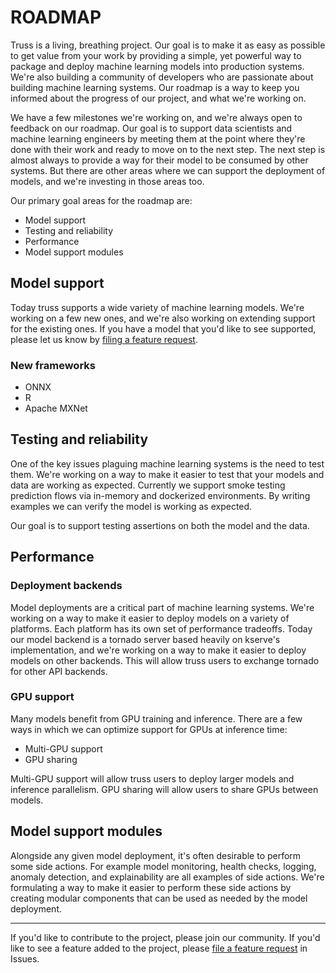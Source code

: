 # ROADMAP

Truss is a living, breathing project. Our goal is to make it as easy as possible
to get value from your work by providing a simple, yet powerful way to package
and deploy machine learning models into production systems. We're also building
a community of developers who are passionate about building machine learning
systems. Our roadmap is a way to keep you informed about the progress of our
project, and what we're working on.

We have a few milestones we're working on, and we're always open to feedback on
our roadmap. Our goal is to support data scientists and machine learning
engineers by meeting them at the point where they're done with their work and
ready to move on to the next step. The next step is almost always to provide a
way for their model to be consumed by other systems. But there are other areas
where we can support the deployment of models, and we're investing in those
areas too.

Our primary goal areas for the roadmap are:

- Model support
- Testing and reliability
- Performance
- Model support modules

## Model support

Today truss supports a wide variety of machine learning models. We're working on
a few new ones, and we're also working on extending support for the existing
ones. If you have a model that you'd like to see supported, please let us know
by [filing a feature request](https://github.com/basetenlabs/truss/issues).

### New frameworks

- ONNX
- R
- Apache MXNet

## Testing and reliability

One of the key issues plaguing machine learning systems is the need to test
them. We're working on a way to make it easier to test that your models and data
are working as expected. Currently we support smoke testing prediction flows via
in-memory and dockerized environments. By writing examples we can verify the
model is working as expected.

Our goal is to support testing assertions on both the model and the data.

## Performance

### Deployment backends

Model deployments are a critical part of machine learning systems. We're working
on a way to make it easier to deploy models on a variety of platforms. Each
platform has its own set of performance tradeoffs. Today our model backend is a
tornado server based heavily on kserve's implementation, and we're working on a
way to make it easier to deploy models on other backends. This will allow truss
users to exchange tornado for other API backends.

### GPU support

Many models benefit from GPU training and inference. There are a few ways in
which we can optimize support for GPUs at inference time:

- Multi-GPU support
- GPU sharing

Multi-GPU support will allow truss users to deploy larger models and inference
parallelism. GPU sharing will allow users to share GPUs between models.

## Model support modules

Alongside any given model deployment, it's often desirable to perform some side
actions. For example model monitoring, health checks, logging, anomaly
detection, and explainability are all examples of side actions. We're
formulating a way to make it easier to perform these side actions by creating
modular components that can be used as needed by the model deployment.

---

If you'd like to contribute to the project, please join our community. If you'd
like to see a feature added to the project, please [file a feature
request](https://github.com/basetenlabs/truss/issues) in Issues.

